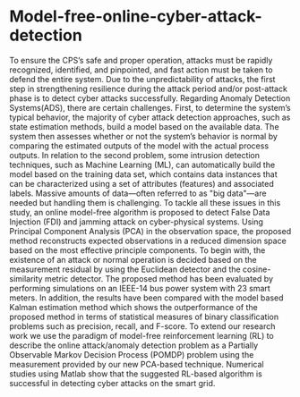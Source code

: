 # Model-free-online-cyber-attack-detection
To ensure the CPS’s safe and proper operation, attacks must be rapidly recognized, identified, and pinpointed, and fast action must be taken to defend the entire system. Due to the unpredictability of attacks, the first step in strengthening resilience during the attack period and/or post-attack phase is to detect cyber attacks successfully. Regarding Anomaly Detection Systems(ADS), there are certain challenges. First, to determine the system’s typical behavior, the majority of cyber attack detection approaches, such as state estimation methods, build a model based on the available data. The system then assesses whether or not the system’s behavior is normal by comparing the estimated outputs of the model with the actual process outputs. In relation to the second problem, some intrusion detection techniques, such as Machine Learning (ML), can automatically build the model based on the training data set, which contains data instances that can be characterized using a set of attributes (features) and associated labels. Massive amounts of data—often referred to as "big data"—are needed but handling them is challenging. To tackle all these issues in this study, an online model-free algorithm is proposed to detect False Data Injection (FDI) and jamming attack
on cyber-physical systems. Using Principal Component Analysis (PCA) in the observation space, the proposed method reconstructs expected observations in a reduced dimension space based on the most effective principle components. To begin with, the existence of an attack or normal operation is decided based on the measurement residual by using the Euclidean detector and the cosine-similarity metric detector. The proposed method has been evaluated by performing simulations on an IEEE-14 bus power system with 23 smart meters. In addition, the results have been compared with the model based Kalman estimation method which shows the outperformance of the proposed method in terms of statistical measures of binary classification problems such as precision, recall, and F-score. To extend our research work we use the paradigm of model-free reinforcement learning (RL) to describe the online attack/anomaly detection problem as a Partially Observable Markov Decision Process (POMDP) problem using the measurement provided by our new PCA-based technique. Numerical studies using Matlab show that the suggested RL-based algorithm is successful in detecting cyber attacks on the smart grid.
